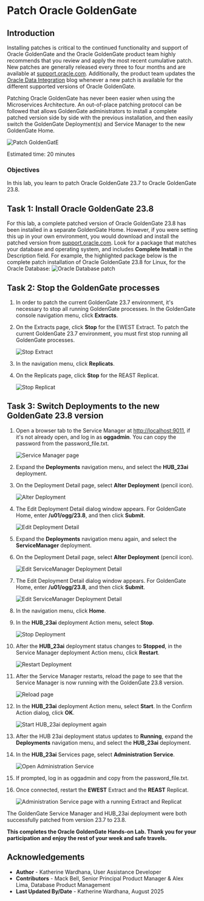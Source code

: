 # Patch Oracle GoldenGate

## Introduction

Installing patches is critical to the continued functionality and support of Oracle GoldenGate and the Oracle GoldenGate product team highly recommends that you review and apply the most recent cumulative patch.  New patches are generally released every three to four months and are available at [support.oracle.com](https://support.oracle.com). Additionally, the product team updates the [Oracle Data Integration](https://blogs.oracle.com/dataintegration/post/how-to-obtain-the-latest-oracle-goldengate-microservices-architecture-bundle-patches) blog whenever a new patch is available for the different supported versions of Oracle GoldenGate. 

Patching Oracle GoldenGate has never been easier when using the Microservices Architecture. An out-of-place patching protocol can be followed that allows GoldenGate administrators to install a complete patched version side by side with the previous installation, and then easily switch the GoldenGate Deployment(s) and Service Manager to the new GoldenGate Home.

   ![Patch GoldenGatE](./images/patch-gg.png " ")

Estimated time: 20 minutes

### Objectives

In this lab, you learn to patch Oracle GoldenGate 23.7 to Oracle GoldenGate 23.8.

## Task 1: Install Oracle GoldenGate 23.8

For this lab, a complete patched version of Oracle GoldenGate 23.8 has been installed in a separate GoldenGate Home. However, if you were setting this up in your own environment, you would download and install the patched version from [support.oracle.com](https://support.oracle.com). Look for a package that matches your database and operating system, and includes **Complete Install** in the Description field. For example, the highlighted package below is the complete patch installation of Oracle GoldenGate 23.8 for Linux, for the Oracle Database:
    ![Oracle Database patch](./images/oracle-db-patch.png " ")

## Task 2: Stop the GoldenGate processes

1. In order to patch the current GoldenGate 23.7 environment, it's necessary to stop all running GoldenGate processes. In the GoldenGate console navigation menu, click **Extracts**.

2. On the Extracts page, click **Stop** for the EWEST Extract. To patch the current GoldenGate 23.7 environment, you must first stop running all GoldenGate processes.  

    ![Stop Extract](./images/02-02-pause-extract.png " ")

3. In the navigation menu, click **Replicats**.

4. On the Replicats page, click **Stop** for the REAST Replicat.  

    ![Stop Replicat](./images/02-04-pause-extract.png " ")

## Task 3: Switch Deployments to the new GoldenGate 23.8 version

1. Open a browser tab to the Service Manager at [http://localhost:9011](http://localhost:9011), if it's not already open, and log in as **oggadmin**. You can copy the password from the password_file.txt.

    ![Service Manager page](./images/03-01-service-manager.png " ")

2. Expand the **Deployments** navigation menu, and select the **HUB_23ai** deployment.  

3. On the Deployment Detail page, select **Alter Deployment** (pencil icon).

    ![Alter Deployment](./images/03-03-deployment-details.png " ")

4. The Edit Deployment Detail dialog window appears. For GoldenGate Home, enter **/u01/ogg/23.8**, and then click **Submit**.

    ![Edit Deployment Detail](./images/03-04-edit-deployment-detail.png " ")

5. Expand the **Deployments** navigation menu again, and select the **ServiceManager** deployment.

6. On the Deployment Detail page, select **Alter Deployment** (pencil icon).  

    ![Edit ServiceManager Deployment Detail](./images/03-06-sm-deployment-detail.png " ")

7. The Edit Deployment Detail dialog window appears. For GoldenGate Home, enter **/u01/ogg/23.8**, and then click **Submit**.

    ![Edit ServiceManager Deployment Detail](./images/03-07-sm-edit-deployment-detail.png " ")

8. In the navigation menu, click **Home**.

9. In the **HUB_23ai** deployment Action menu, select **Stop**.

    ![Stop Deployment](./images/03-09-pause-deployment.png " ")

10. After the **HUB_23ai** deployment status changes to **Stopped**, in the Service Manager deployment Action menu, click **Restart**.

    ![Restart Deployment](./images/03-10-restart-deployment.png " ")

11. After the Service Manager restarts, reload the page to see that the Service Manager is now running with the GoldenGate 23.8 version.

    ![Reload page](./images/03-11-reload-page.png " ")

12. In the **HUB_23ai** deployment Action menu, select **Start**. In the Confirm Action dialog, click **OK**.

    ![Start HUB_23ai deployment again](./images/03-12-start-dep-again.png " ")

13. After the HUB 23ai deployment status updates to **Running**, expand the **Deployments** navigation menu, and select the **HUB_23ai** deployment.

14. In the **HUB_23ai** Services page, select **Administration Service**.

    ![Open Administration Service](./images/03-14-admin-service.png " ")

15. If prompted, log in as oggadmin and copy from the password_file.txt.

16. Once connected, restart the **EWEST** Extract and the **REAST** Replicat.  

    ![Administration Service page with a running Extract and Replicat](./images/03-16-admin-service-home.png " ")

The GoldenGate Service Manager and HUB_23ai deployment were both successfully patched from version 23.7 to 23.8.

**This completes the Oracle GoldenGate Hands-on Lab.  Thank you for your participation and enjoy the rest of your week and safe travels.**

## Acknowledgements
* **Author** - Katherine Wardhana, User Assistance Developer
* **Contributors** - Mack Bell, Senior Principal Product Manager & Alex Lima, Database Product Management
* **Last Updated By/Date** - Katherine Wardhana, August 2025